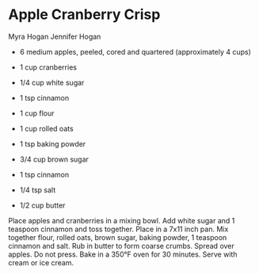 # Apple Cranberry Crisp

Myra Hogan
Jennifer Hogan

- 6 medium apples, peeled, cored and quartered (approximately 4 cups)
- 1 cup cranberries
- 1/4 cup white sugar
- 1 tsp cinnamon
- 1 cup flour

- 1 cup rolled oats
- 1 tsp baking powder
- 3/4 cup brown sugar
- 1 tsp cinnamon
- 1/4 tsp salt
- 1/2 cup butter

Place apples and cranberries in a mixing bowl. Add white sugar and 1 teaspoon cinnamon and toss together. Place in a 7x11 inch pan. Mix together flour, rolled oats, brown sugar, baking powder, 1 teaspoon cinnamon and salt. Rub in butter to form coarse crumbs. Spread over apples. Do not press. Bake in a 350°F oven for 30 minutes. Serve with cream or ice cream.
